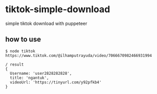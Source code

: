 # tiktok-simple-download
simple tiktok download with puppeteer

## how to use

```
$ node tiktok https://www.tiktok.com/@ilhamputrayuda/video/7066670982466931994

/ result
{
  Username: 'user2828282828',
  title: 'ngantuk',
  videoUrl: 'https://tinyurl.com/y92pfkb4'
}
```
